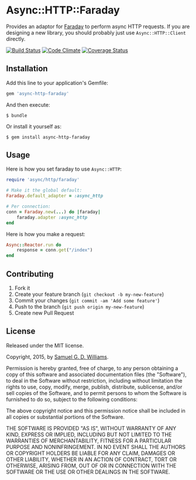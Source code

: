 # Async::HTTP::Faraday

Provides an adaptor for [Faraday] to perform async HTTP requests. If you are designing a new library, you should probably just use `Async::HTTP::Client` directly.

[![Build Status](https://travis-ci.com/socketry/async-http-faraday.svg?branch=master)](https://travis-ci.com/socketry/async-http-faraday)
[![Code Climate](https://codeclimate.com/github/socketry/async-http-faraday.svg)](https://codeclimate.com/github/socketry/async-http-faraday)
[![Coverage Status](https://coveralls.io/repos/socketry/async-http-faraday/badge.svg)](https://coveralls.io/r/socketry/async-http-faraday)

[async]: https://github.com/socketry/async
[async-io]: https://github.com/socketry/async-io
[Faraday]: https://github.com/lostisland/faraday

## Installation

Add this line to your application's Gemfile:

```ruby
gem 'async-http-faraday'
```

And then execute:

	$ bundle

Or install it yourself as:

	$ gem install async-http-faraday

## Usage

Here is how you set faraday to use `Async::HTTP`:

```ruby
require 'async/http/faraday'

# Make it the global default:
Faraday.default_adapter = :async_http

# Per connection:
conn = Faraday.new(...) do |faraday|
	faraday.adapter :async_http
end
```

Here is how you make a request:

```ruby
Async::Reactor.run do
	response = conn.get("/index")
end
```

## Contributing

1. Fork it
2. Create your feature branch (`git checkout -b my-new-feature`)
3. Commit your changes (`git commit -am 'Add some feature'`)
4. Push to the branch (`git push origin my-new-feature`)
5. Create new Pull Request

## License

Released under the MIT license.

Copyright, 2015, by [Samuel G. D. Williams](http://www.codeotaku.com/samuel-williams).

Permission is hereby granted, free of charge, to any person obtaining a copy
of this software and associated documentation files (the "Software"), to deal
in the Software without restriction, including without limitation the rights
to use, copy, modify, merge, publish, distribute, sublicense, and/or sell
copies of the Software, and to permit persons to whom the Software is
furnished to do so, subject to the following conditions:

The above copyright notice and this permission notice shall be included in
all copies or substantial portions of the Software.

THE SOFTWARE IS PROVIDED "AS IS", WITHOUT WARRANTY OF ANY KIND, EXPRESS OR
IMPLIED, INCLUDING BUT NOT LIMITED TO THE WARRANTIES OF MERCHANTABILITY,
FITNESS FOR A PARTICULAR PURPOSE AND NONINFRINGEMENT. IN NO EVENT SHALL THE
AUTHORS OR COPYRIGHT HOLDERS BE LIABLE FOR ANY CLAIM, DAMAGES OR OTHER
LIABILITY, WHETHER IN AN ACTION OF CONTRACT, TORT OR OTHERWISE, ARISING FROM,
OUT OF OR IN CONNECTION WITH THE SOFTWARE OR THE USE OR OTHER DEALINGS IN
THE SOFTWARE.
